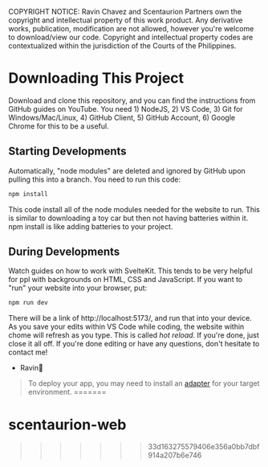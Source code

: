 COPYRIGHT NOTICE: Ravin Chavez and Scentaurion Partners own the copyright and intellectual property of this work product. Any derivative works, publication, modification are not allowed, however you're welcome to download/view our code. Copyright and intellectual property codes are contextualized within the jurisdiction of the Courts of the Philippines.

# Downloading This Project
Download and clone this repository, and you can find the instructions from GitHub guides on YouTube. You need 1) NodeJS, 2) VS Code, 3) Git for Windows/Mac/Linux, 4) GitHub Client, 5) GitHub Account, 6) Google Chrome for this to be a useful.

## Starting Developments
Automatically, "node modules" are deleted and ignored by GitHub upon pulling this into a branch. You need to run this code:

```bash
npm install
```

This code install all of the node modules needed for the website to run. This is similar to downloading a toy car but then not having batteries within it. npm install is like adding batteries to your project.

## During Developments
Watch guides on how to work with SvelteKit. This tends to be very helpful for ppl with backgrounds on HTML, CSS and JavaScript. If you want to "run" your website into your browser, put:

```bash
npm run dev
```

There will be a link of http://localhost:5173/, and run that into your device. As you save your edits within VS Code while coding, the website within chome will refresh as you type. This is called *hot reload*. If you're done, just close it all off. If you're done editing or have any questions, don't hesitate to contact me!

- Ravin🥳

> To deploy your app, you may need to install an [adapter](https://kit.svelte.dev/docs/adapters) for your target environment.
=======
# scentaurion-web
>>>>>>> 33d163275579406e356a0bb7dbf914a207b6e746

